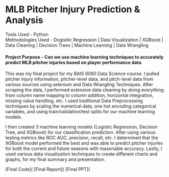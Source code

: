 # MLB Pitcher Injury Prediction & Analysis

Tools Used - Python <br />
Methodologies Used - Dogisitic Regression \| Data Visualization \| XGBoost \| Data Cleaning \| Decision Trees \| Machine Learning \| Data Wrangling

#### Project Purpose - Can we use machine learning techniques to accurately predict MLB pitcher injuries based on player performance data 

This was my final project for my BAIS 6060 Data Science course. I pulled pitcher injury information, pitcher-level data, and pitch-level data from various sources using selenium and Data Wrangling Techniques. After scraping the data, I performed extensive data cleaning by doing everything from column name mapping to column addition, horizontal integration, missing value handling, etc. I used traditional Data Preprocessing techniques by scaling the numerical data, one hot encoding categorical variables, and using train/validation/test splits for our machine learning models.

I then created 3 machine learning models (Logistic Regression, Decision Tree, and XGBoost) for our classification prediction. After using various testing metrics like ROC AUC, precision, recall, etc. I determined that the XGBoost model performed the best and was able to predict pitcher injuries for both the current and future seasons with reasonable accuracy. Lastly, I used various data visualization techniques to create different charts and graphs, for my final summary and presentation.

[Final Code](
[Final Report](
[Final PPT](

